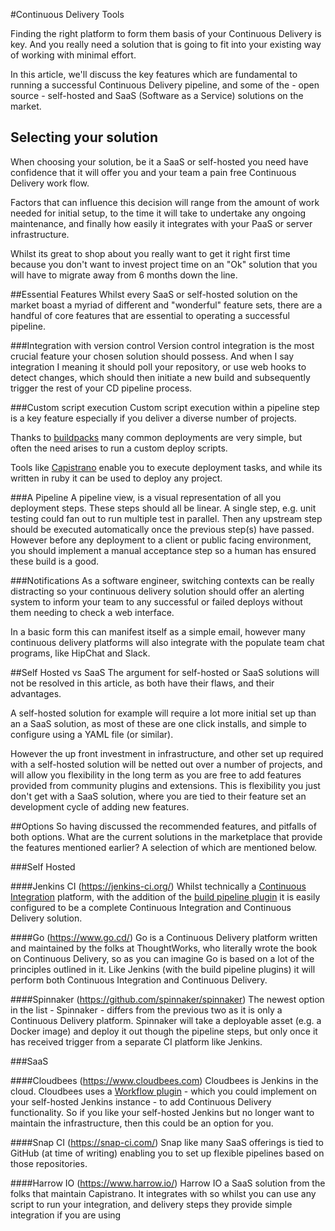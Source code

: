 #Continuous Delivery Tools

Finding the right platform to form them basis of your Continuous Delivery is key. And you really need a solution that is going to fit into your existing way of working with minimal effort.

In this article, we'll discuss the key features which are fundamental to running a successful Continuous Delivery pipeline, and some of the - open source - self-hosted and SaaS (Software as a Service) solutions on the market.

## Selecting your solution

When choosing your solution, be it a SaaS or self-hosted you need have confidence that it will offer you and your team a pain free Continuous Delivery work flow.

Factors that can influence this decision will range from the amount of work needed for initial setup, to the time it will take to undertake any ongoing maintenance, and finally how easily it integrates with your PaaS or server infrastructure.

Whilst its great to shop about you really want to get it right first time because you don't want to invest project time on an "Ok" solution that you will have to migrate away from 6 months down the line.

##Essential Features
Whilst every SaaS or self-hosted solution on the market boast a myriad of different and "wonderful" feature sets, there are a handful of core features that are essential to operating a successful pipeline.

###Integration with version control
Version control integration is the most crucial feature your chosen solution should possess. And when I say integration I meaning it should poll your repository, or use web hooks to detect changes, which should then initiate a new build and subsequently trigger the rest of your CD pipeline process.

###Custom script execution
Custom script execution within a pipeline step is a key feature especially if you deliver a diverse number of projects.

Thanks to [buildpacks](http://docs.cloudfoundry.org/buildpacks/) many common deployments are very simple, but often the need arises to run a custom deploy scripts.

Tools like [Capistrano](http://capistranorb.com/documentation/overview/what-is-capistrano/) enable you to execute deployment tasks, and while its written in ruby it can be used to deploy any project.

###A Pipeline
A pipeline view, is a visual representation of all you deployment steps. These steps should all be linear. A single step, e.g. unit testing could fan out to run multiple test in parallel. Then any upstream step should be executed automatically once the previous step(s) have passed. However before any deployment to a client or public facing environment, you should implement a manual acceptance step so a human has ensured these build is a good.

###Notifications
As a software engineer, switching contexts can be really distracting so your continuous delivery solution should offer an alerting system to inform your team to any successful or failed deploys without them needing to check a web interface.

In a basic form this can manifest itself as a simple email, however many continuous delivery platforms will also integrate with the populate team chat programs, like HipChat and Slack.

##Self Hosted vs SaaS
The argument for self-hosted or SaaS solutions will not be resolved in this article, as both have their flaws, and their advantages.

A self-hosted solution for example will require a lot more initial set up than an a SaaS solution, as most of these are one click installs, and simple to configure using a YAML file (or similar).

However the up front investment in infrastructure, and other set up required with a self-hosted solution will be netted out over a number of projects, and will allow you flexibility in the long term as you are free to add features provided from community plugins and extensions. This is flexibility you just don't get with a SaaS solution, where you are tied to their feature set an development cycle of adding new features.

##Options
So having discussed the recommended features, and pitfalls of both options. What are the current solutions in the marketplace that provide the features mentioned earlier? A selection of which are mentioned below.

###Self Hosted

####Jenkins CI (https://jenkins-ci.org/)
Whilst technically a [Continuous Integration](https://en.wikipedia.org/wiki/Continuous_integration) platform, with the addition of the [build pipeline plugin](https://wiki.jenkins-ci.org/display/JENKINS/Build+Pipeline+Plugin) it is easily configured to be a complete Continuous Integration and Continuous Delivery solution.

####Go (https://www.go.cd/)
Go is a Continuous Delivery platform written and maintained by the folks at ThoughtWorks, who literally wrote the book on Continuous Delivery, so as you can imagine Go is based on a lot of the principles outlined in it. Like Jenkins (with the build pipeline plugins) it will perform both Continuous Integration and Continuous Delivery.

####Spinnaker (https://github.com/spinnaker/spinnaker)
The newest option in the list - Spinnaker - differs from the previous two as it is only a Continuous Delivery platform. Spinnaker will take a deployable asset (e.g. a Docker image) and deploy it out though the pipeline steps, but only once it has received trigger from a separate CI platform like Jenkins.

###SaaS

####Cloudbees (https://www.cloudbees.com)
Cloudbees is Jenkins in the cloud. Cloudbees uses a [Workflow plugin](http://documentation.cloudbees.com/docs/cje-user-guide/workflow.html) - which you could implement on your self-hosted Jenkins instance - to add Continuous Delivery functionality. So if you like your self-hosted Jenkins but no longer want to maintain the infrastructure, then this could be an option for you.

####Snap CI (https://snap-ci.com/)
Snap like many SaaS offerings is tied to GitHub (at time of writing) enabling you to set up flexible pipelines based on those repositories.

####Harrow IO (https://www.harrow.io/)
Harrow IO a SaaS solution from the folks that maintain Capistrano. It integrates with   so whilst you can use any script to run your integration, and delivery steps they provide simple integration if you are using
